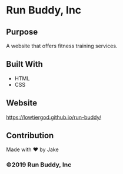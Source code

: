 # Run Buddy, Inc

## Purpose
A website that offers fitness training services. 

## Built With
* HTML
* CSS

## Website
https://lowtiergod.github.io/run-buddy/

## Contribution
Made with ❤️ by Jake

### ©️2019 Run Buddy, Inc
